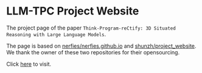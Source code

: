 # LLM-TPC Project Website

The project page of the paper `Think-Program-reCtify: 3D Situated Reasoning with Large Language Models`.

The page is based on [nerfies/nerfies.github.io](https://github.com/nerfies/nerfies.github.io) and [shunzh/project_website](https://github.com/shunzh/project_website/). We thank the owner of these two repositories for their opensourcing.

Click [here](https://qingrongh.github.io/LLM-TPC/) to visit.